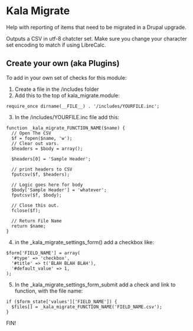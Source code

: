 # Kala Migrate

Help with reporting of items that need to be migrated in a Drupal upgrade.

Outputs a CSV in utf-8 chatcter set.  Make sure you change your character set encoding to match if using LibreCalc.

## Create your own (aka Plugins)

To add in your own set of checks for this module:

1. Create a file in the /includes folder
2. Add this to the top of kala_migrate.module:
```
require_once dirname(__FILE__) . '/includes/YOURFILE.inc';
```

3. In the /includes/YOURFILE.inc file add this:
```
function _kala_migrate_FUNCTION_NAME($name) {
  // Open The CSV
  $f = fopen($name, 'w');
  // Clear out vars.
  $headers = $body = array();

  $headers[0] = 'Sample Header';

  // print headers to CSV
  fputcsv($f, $headers);

  // Logic goes here for body
  $body['Sample Header'] = 'whatever';
  fputcsv($f, $body);

  // Close this out.
  fclose($f);

  // Return File Name
  return $name;
}
```

4. in the _kala_migrate_settings_form() add a checkbox like:
```
$form['FIELD_NAME'] = array(
  '#type' => 'checkbox',
  '#title' => t('BLAH BLAH BLAH'),
  '#default_value' => 1,
);
```

5. In the _kala_migrate_settings_form_submit add a check and link to function, with the file name:
```
if ($form_state['values']['FIELD_NAME']) {
  $files[] = _kala_migrate_FUNCTION_NAME('FIELD_NAME.csv');
}
```

FIN!

